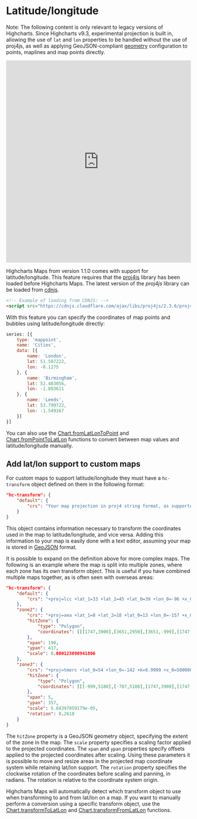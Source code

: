 Latitude/longitude
===

Note: The following content is only relevant to legacy versions of Highcharts. Since Highcharts v9.3, experimental projection is built in, allowing the use of `lat` and `lon` properties to be handled without the use of proj4js, as well as applying GeoJSON-compliant [geometry](https://api.highcharts.com/highmaps/series.data.geometry) configuration to points, maplines and map points directly.

<iframe style="width: 100%; height: 550px; border: 0;" src="https://www.highcharts.com/samples/embed/maps/demo/latlon-advanced" allow="fullscreen"></iframe>

Highcharts Maps from version 1.1.0 comes with support for latitude/longitude. This feature requires that the [proj4js](https://github.com/proj4js/proj4js) library has been loaded before Highcharts Maps. The latest version of the _proj4js_ library can be loaded from [cdnjs](https://cdnjs.com/libraries/proj4js).

```html
<!-- Example of loading from CDNJS: -->
<script src="https://cdnjs.cloudflare.com/ajax/libs/proj4js/2.3.6/proj4.js"></script>

```
With this feature you can specify the coordinates of map points and bubbles using latitude/longitude directly:

```js
series: [{
    type: 'mappoint',
    name: 'Cities',
    data: [{
        name: 'London',
        lat: 51.507222,
        lon: -0.1275
    }, {
        name: 'Birmingham',
        lat: 52.483056,
        lon: -1.893611
    }, {
        name: 'Leeds',
        lat: 53.799722,
        lon: -1.549167
    }]
}]

```
You can also use the [Chart.fromLatLonToPoint](https://api.highcharts.com/class-reference/Highcharts.Chart#fromLatLonToPoint) and [Chart.fromPointToLatLon](https://api.highcharts.com/class-reference/Highcharts.Chart#fromPointToLatLon) functions to convert between map values and latitude/longitude manually.

Add lat/lon support to custom maps
----------------------------------

For custom maps to support latitude/longitude they must have a `hc-transform` object defined on them in the following format:


```json
"hc-transform": {
    "default": {
        "crs": "Your map projection in proj4 string format, as supported by pro4js"
    }
}

```
This object contains information necessary to transform the coordinates used in the map to latitude/longitude, and vice versa. Adding this information to your map is easily done with a text editor, assuming your map is stored in [GeoJSON](https://highcharts.com/docs/maps/custom-geojson-maps) format.

It is possible to expand on the definition above for more complex maps. The following is an example where the map is split into multiple zones, where each zone has its own transform object. This is useful if you have combined multiple maps together, as is often seen with overseas areas:

```json
"hc-transform": {
    "default": {
        "crs": "+proj=lcc +lat_1=33 +lat_2=45 +lat_0=39 +lon_0=-96 +x_0=0 +y_0=0 +datum=NAD83 +units=m +no_defs"
    },
    "zone2": {
        "crs": "+proj=aea +lat_1=8 +lat_2=18 +lat_0=13 +lon_0=-157 +x_0=0 +y_0=0 +datum=NAD83 +units=m +no_defs",
        "hitZone": {
            "type": "Polygon",
            "coordinates": [[[1747,3900],[3651,2950],[3651,-999],[1747,-999],[1747,3900]]]
        },
        "xpan": 190,
        "ypan": 417,
        "scale": 0.000123090941806
    },
    "zone3": {
        "crs": "+proj=tmerc +lat_0=54 +lon_0=-142 +k=0.9999 +x_0=500000 +y_0=0 +ellps=GRS80 +towgs84=0,0,0,0,0,0,0 +units=m +no_defs",
        "hitZone": {
            "type": "Polygon",
            "coordinates": [[[-999,5188],[-707,5188],[1747,3900],[1747,-999],[-999,-999],[-999,5188]]]
        },
        "xpan": 5,
        "ypan": 357,
        "scale": 5.84397059179e-05,
        "rotation": 0.2618
    }
}

```
The `hitZone` property is a GeoJSON geometry object, specifying the extent of the zone in the map. The `scale` property specifies a scaling factor applied to the projected coordinates. The `xpan` and `ypan` properties specify offsets applied to the projected coordinates after scaling. Using these parameters it is possible to move and resize areas in the projected map coordinate system while retaining lat/lon support. The `rotation` property specifies the clockwise rotation of the coordinates before scaling and panning, in radians. The rotation is relative to the coordinate system origin.

Highcharts Maps will automatically detect which transform object to use when transforming to and from lat/lon on a map. If you want to manually perform a conversion using a specific transform object, use the [Chart.transformToLatLon](https://api.highcharts.com/class-reference/Highcharts.Chart#transformToLatLon) and [Chart.transformFromLatLon](https://api.highcharts.com/class-reference/Highcharts.Chart#transformFromLatLon) functions.
